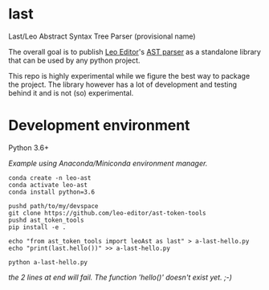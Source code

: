 # last
Last/Leo Abstract Syntax Tree Parser (provisional name)

The overall goal is to publish [Leo Editor][1]'s [AST parser][2] as a standalone library that can be used by any python project.

This repo is highly experimental while we figure the best way to package the project. The library however has a lot of development and testing behind it and is not (so) experimental.

# Development environment
Python 3.6+

*Example using Anaconda/Miniconda environment manager.*

    conda create -n leo-ast
    conda activate leo-ast
    conda install python=3.6
    
    pushd path/to/my/devspace
    git clone https://github.com/leo-editor/ast-token-tools
    pushd ast_token_tools
    pip install -e .
    
    echo "from ast_token_tools import leoAst as last" > a-last-hello.py
    echo "print(last.hello())" >> a-last-hello.py
    
    python a-last-hello.py

_the 2 lines at end will fail. The function 'hello()' doesn't exist yet. ;-)_


  [1]: http://leoeditor.com/
  [2]: https://github.com/leo-editor/leo-editor/blob/master/leo/core/leoAst.py
